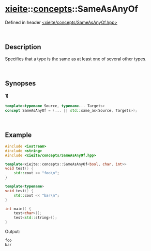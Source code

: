 # [xieite](../xieite.md)\:\:[concepts](../concepts.md)\:\:SameAsAnyOf
Defined in header [<xieite/concepts/SameAsAnyOf.hpp>](../../include/xieite/concepts/SameAsAnyOf.hpp)

&nbsp;

## Description
Specifies that a type is the same as at least one of several other types.

&nbsp;

## Synopses
#### 1)
```cpp
template<typename Source, typename... Targets>
concept SameAsAnyOf = (... || std::same_as<Source, Targets>);
```

&nbsp;

## Example
```cpp
#include <iostream>
#include <string>
#include <xieite/concepts/SameAsAnyOf.hpp>

template<xieite::concepts::SameAsAnyOf<bool, char, int>>
void test() {
    std::cout << "foo\n";
}

template<typename>
void test() {
    std::cout << "bar\n";
}

int main() {
    test<char>();
    test<std::string>();
}
```
Output:
```
foo
bar
```
